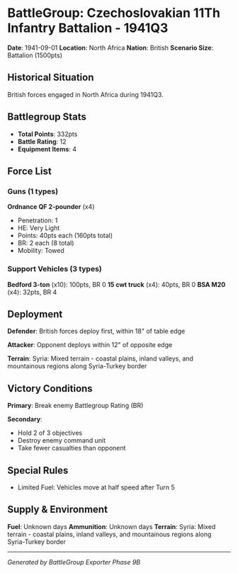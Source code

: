 # BattleGroup: Czechoslovakian 11Th Infantry Battalion - 1941Q3

**Date**: 1941-09-01
**Location**: North Africa
**Nation**: British
**Scenario Size**: Battalion (1500pts)

## Historical Situation

British forces engaged in North Africa during 1941Q3.

## Battlegroup Stats

- **Total Points**: 332pts
- **Battle Rating**: 12
- **Equipment Items**: 4

## Force List

### Guns (1 types)

**Ordnance QF 2-pounder** (x4)
- Penetration: 1
- HE: Very Light
- Points: 40pts each (160pts total)
- BR: 2 each (8 total)
- Mobility: Towed

### Support Vehicles (3 types)

**Bedford 3-ton** (x10): 100pts, BR 0
**15 cwt truck** (x4): 40pts, BR 0
**BSA M20** (x4): 32pts, BR 4

## Deployment

**Defender**: British forces deploy first, within 18" of table edge

**Attacker**: Opponent deploys within 12" of opposite edge

**Terrain**: Syria: Mixed terrain - coastal plains, inland valleys, and mountainous regions along Syria-Turkey border

## Victory Conditions

**Primary**: Break enemy Battlegroup Rating (BR)

**Secondary**:
- Hold 2 of 3 objectives
- Destroy enemy command unit
- Take fewer casualties than opponent

## Special Rules

- Limited Fuel: Vehicles move at half speed after Turn 5

## Supply & Environment

**Fuel**: Unknown days
**Ammunition**: Unknown days
**Terrain**: Syria: Mixed terrain - coastal plains, inland valleys, and mountainous regions along Syria-Turkey border

---

*Generated by BattleGroup Exporter Phase 9B*
